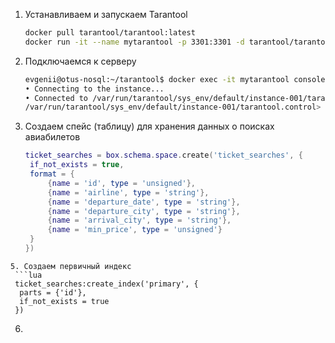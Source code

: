 1. Устанавливаем и запускаем Tarantool
   ```sh
   docker pull tarantool/tarantool:latest
   docker run -it --name mytarantool -p 3301:3301 -d tarantool/tarantool
   ```
2. Подключаемся к серверу
   ```sh
   evgenii@otus-nosql:~/tarantool$ docker exec -it mytarantool console
   • Connecting to the instance...
   • Connected to /var/run/tarantool/sys_env/default/instance-001/tarantool.control
   /var/run/tarantool/sys_env/default/instance-001/tarantool.control>
   ```
3. Создаем спейс (таблицу) для хранения данных о поисках авиабилетов
   ```lua
   ticket_searches = box.schema.space.create('ticket_searches', {
    if_not_exists = true,
    format = {
        {name = 'id', type = 'unsigned'},
        {name = 'airline', type = 'string'},
        {name = 'departure_date', type = 'string'},
        {name = 'departure_city', type = 'string'},
        {name = 'arrival_city', type = 'string'},
        {name = 'min_price', type = 'unsigned'}
    }
   })
  ```
5. Создаем первичный индекс
   ```lua
   ticket_searches:create_index('primary', {
    parts = {'id'},
    if_not_exists = true
   })
   ```
6. 
